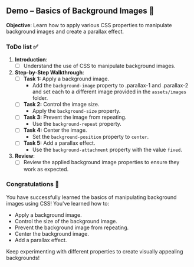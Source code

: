 ## Demo – Basics of Background Images 🎥

**Objective**: Learn how to apply various CSS properties to manipulate background images and create a parallax effect.

### ToDo list ✅

1. **Introduction**:
    - [ ] Understand the use of CSS to manipulate background images.

2. **Step-by-Step Walkthrough**:
    - [ ] **Task 1:** Apply a background image.
        - Add the `background-image` property to .parallax-1 and .parallax-2 and set each to a different image provided in the `assets/images` folder.
    - [ ] **Task 2:** Control the image size.
        - Apply the `background-size` property.
    - [ ] **Task 3:** Prevent the image from repeating.
        - Use the `background-repeat` property.
    - [ ] **Task 4:** Center the image.
        - Set the `background-position` property to `center`.
    - [ ] **Task 5:** Add a parallax effect.
        - Use the `background-attachment` property with the value `fixed`.

3. **Review**:
    - [ ] Review the applied background image properties to ensure they work as expected.

### Congratulations 🎉

You have successfully learned the basics of manipulating background images using CSS! You've learned how to:

- Apply a background image.
- Control the size of the background image.
- Prevent the background image from repeating.
- Center the background image.
- Add a parallax effect.

Keep experimenting with different properties to create visually appealing backgrounds!
